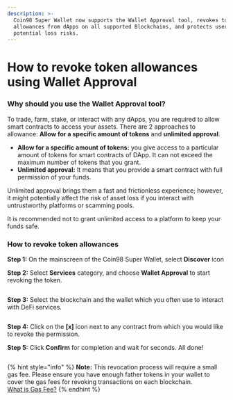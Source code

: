 ```yaml
---
description: >-
  Coin98 Super Wallet now supports the Wallet Approval tool, revokes token
  allowances from dApps on all supported Blockchains, and protects users from
  potential loss risks.
---
```


# How to revoke token allowances using Wallet Approval

### **Why should you use the Wallet Approval tool?**

To trade, farm, stake, or interact with any dApps, you are required to allow smart contracts to access your assets. There are 2 approaches to allowance: **Allow for a specific amount of tokens** and **unlimited approval**.

* **Allow for a specific amount of tokens:** you give access to a particular amount of tokens for smart contracts of DApp. It can not exceed the maximum number of tokens that you grant.
* **Unlimited approval:** It means that you provide a smart contract with full permission of your funds.

Unlimited approval brings them a fast and frictionless experience; however, it might potentially affect the risk of asset loss if you interact with untrustworthy platforms or scamming pools.

It is recommended not to grant unlimited access to a platform to keep your funds safe.

### How to revoke token allowances

**Step 1:** On the mainscreen of the Coin98 Super Wallet, select **Discover** icon

**Step 2:** Select **Services** category, and choose **Wallet Approval** to start revoking the token.

<figure><img src="https://lh7-rt.googleusercontent.com/docsz/AD_4nXfuFHHh4TxeqXIbZINraRH-fJ0bj4rk-VDFindjF2RhtdyPkmCwI9ebEjAuiiSb7aPg_yb46jblPZXTh24eJ78_7DbKAsXQutSr7xxnOuO2j1wEEonGi50uYGzeHt5SHJER_ePXuLyqypkfX34sgLmx3itK?key=wEGtpHeQ3kUr6mBVUUXGGA" alt=""><figcaption></figcaption></figure>

**Step 3:** Select the blockchain and the wallet which you often use to interact with DeFi services.

<figure><img src="https://lh7-rt.googleusercontent.com/docsz/AD_4nXc-EmHeq_xaQU96xSSx9xZePKaq43FBB8ZVYCRUDrr3zmhmnKBKmLdbKeShAhCEfuCHNm-b4ItIgBTVwYaYlsiXnZJG2zsQ73S7bYcFYLLy6OtP0w-0Kco1cIxpFSrQLACh3bPYO72yWP0x4TVCeaXgLTE?key=wEGtpHeQ3kUr6mBVUUXGGA" alt=""><figcaption></figcaption></figure>

**Step 4:** Click on the **\[x]** icon next to any contract from which you would like to revoke the permission.

**Step 5:** Click **Confirm** for completion and wait for seconds. All done!

<figure><img src="https://lh7-rt.googleusercontent.com/docsz/AD_4nXfeb888iqlHUD1sZaxAtRszv3yuAFHRrrYVHDuEtiZvv647M9gY8810YdOTY7p9F5tJBoaxiSGWlJn5flLy8K77x8KoCWtHwJvYgA5dzJRM3rviKQaXRQOGC7kK-UggmXdc6QW62ds1f2Zw4pwnFS3skD9B?key=wEGtpHeQ3kUr6mBVUUXGGA" alt=""><figcaption></figcaption></figure>

{% hint style="info" %}
**Note:** This revocation process will require a small gas fee. Please ensure you have enough father tokens in your wallet to cover the gas fees for revoking transactions on each blockchain.\
[What is Gas Fee?](https://coin98.net/what-is-gas-fee)
{% endhint %}
